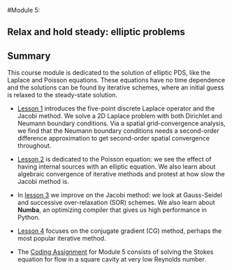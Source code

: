 #Module 5:
## Relax and hold steady: elliptic problems
## Summary
This course module is dedicated to the solution of elliptic PDS, like the Laplace and Poisson equations.
These equations have no time dependence and the solutions can be found by iterative schemes, where an 
initial guess is relaxed to the steady-state solution.

* [Lesson 1](http://nbviewer.ipython.org/github/numerical-mooc/numerical-mooc/blob/c8ccafcd21621b6104e334e76788305cc64cfc8b/lessons/05_relax/05_01_2D.Laplace.Equation.ipynb) 
introduces the five-point discrete Laplace operator and the Jacobi method. We solve a 2D Laplace problem
with both Dirichlet and Neumann boundary conditions. Via a spatial grid-convergence analysis, we find that the Neumann
boundary conditions needs a second-order difference approximation to get second-order spatial convergence throughout.

* [Lesson 2](http://nbviewer.ipython.org/github/numerical-mooc/numerical-mooc/blob/c8ccafcd21621b6104e334e76788305cc64cfc8b/lessons/05_relax/05_02_2D.Poisson.Equation.ipynb) 
is dedicated to the Poisson equation: we see the effect of having internal sources with an elliptic equation.
We also learn about algebraic convergence of iterative methods and protest at how slow the Jacobi method is.

* In [lesson 3](http://nbviewer.ipython.org/github/numerical-mooc/numerical-mooc/blob/c8ccafcd21621b6104e334e76788305cc64cfc8b/lessons/05_relax/05_03_Iterate.This.ipynb) 
we improve on the Jacobi method: we look at Gauss-Seidel and successive over-relaxation (SOR) schemes.
We also learn about **Numba**, an optimizing compiler that gives us high performance in Python.

* [Lesson 4](http://nbviewer.ipython.org/github/numerical-mooc/numerical-mooc/blob/c8ccafcd21621b6104e334e76788305cc64cfc8b/lessons/05_relax/05_04_Conjugate.Gradient.ipynb) 
focuses on the conjugate gradient (CG) method, perhaps the most popular iterative method.

* The [Coding Assignment](http://nbviewer.ipython.org/github/numerical-mooc/numerical-mooc/blob/c8ccafcd21621b6104e334e76788305cc64cfc8b/lessons/05_relax/05_04_Conjugate.Gradient.ipynb)
for Module 5 consists of solving the Stokes equation for flow in a square cavity at very low Reynolds number.
